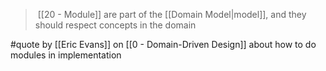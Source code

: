 >  [[20 - Module]] are part of the [[Domain Model|model]], and they should respect concepts in the domain

#quote by [[Eric Evans]] on [[0 - Domain-Driven Design]] about how to do modules in implementation